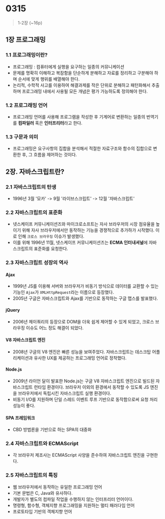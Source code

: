 # 0315

> 1-2장 \(~16p\)

## 1장 프로그래밍

### 1.1 프로그래밍이란?

* 프로그래밍 : 컴퓨터에게 실행을 요구하는 일종의 커뮤니케이션
* 문제를 명확히 이해하고 복잠함을 단순하게 분해하고 자료를 정리하고 구분해야 하며 순서에 맞게 행위를 배열해야 한다.
* 논리적, 수학적 사고를 이용하여 해결과제를 작은 단위로 분해하고 패턴화해서 추출하며 프로그래밍 내에서 사용될 모든 개념은 평가 가능하도록 정의해야 한다.

### 1.2 프로그래밍 언어

* 프로그래밍 언어를 사용해 프로그램을 작성한 후 기계어로 변환하는 일종의 번역기를 **컴파일러** 혹은 **인터프리터**라고 한다.

### 1.3 구문과 의미

* 프로그래밍은 요구사항의 집합을 분석해서 적절한 자료구조와 함수의 집합으로 변환한 후, 그 흐름을 제어하는 것이다.

## 2장. 자바스크립트란?

### 2.1 자바스크립트의 탄생

* 1996년 3월 '모카' -&gt; 9월 '라이브스크립트' -&gt; 12월 '자바스크립트'

### 2.2 자바스크립트의 표준화

* 넷스케이프 커뮤니케이션즈와 마이크로소프트는 자사 브라우저의 시장 점유율을 높이기 위해 자사 브라우저에서만 동작하는 기능을 경쟁적으로 추가하가 시작했다. 이로 인해 `크로스 브라우징` 이슈가 발생했다.
* 이를 위해 1996년 11월, 넷스케이프 커뮤니케이션즈는 **ECMA 인터내셔널**에 자바스크립트의 표준화를 요청한다.

### 2.3 자바스크립트 성장의 역사

#### Ajax

* 1999년 JS를 이용해 서버와 브라우저가 비동기 방식으로 데이터를 교환할 수 있는 기능인 `Ajax`가 `XMLHttpRequest`라는 이름으로 등장했다.
* 2005년 구글은 자바스크립트와 Ajax를 기반으로 동작하는 구글 맵스를 발표했다.

#### jQuery

* 2006년 제이쿼리의 등장으로 DOM을 더욱 쉽게 제어할 수 있게 되었고, 크로스 브라우징 이슈도 어느 정도 해결이 되었다.

#### V8 자바스크립트 엔진

* 2008년 구글의 V8 엔진은 빠른 성능을 보여주었다. 자바스크립트는 데스크탑 어플리케이션과 유사한 UX를 제공하는 프로그래밍 언어로 정착했다.

#### Node.js

* 2009년 라이언 달이 발표한 Node.js는 구글 V8 자바스크립트 엔진으로 빌드된 자바스크립트 런타임 환경이다. 브라우저 이외의 환경에서 동작할 수 있도록 JS 엔진을 브라우저에서 독립시킨 자바스크립트 실행 환경이다.
* 비동기 I/O를 지원하며 단일 스레드 이벤트 루프 기반으로 동작함으로써 요청 처리 성능이 좋다.

#### SPA 프레임워크

* CBD 방법론을 기반으로 하는 SPA의 대중화

### 2.4 자바스크립트와 ECMAScript

* 각 브라우저 제조사는 ECMAScript 사양을 준수하여 자바스크립트 엔진을 구현한다.

### 2.5 자바스크립트의 특징

* 웹 브라우저에서 동작하는 유일한 프로그래밍 언어
* 기본 문법은 C, Java와 유사하다.
* 개발자가 별도의 컴파일 작업을 수행하지 않는 인터프리터 언어이다.
* 명령형, 함수형, 객체지향 프로그래밍을 지원하는 멀티 패러다임 언어
* 프로토타입 기반의 객체지향 언어

